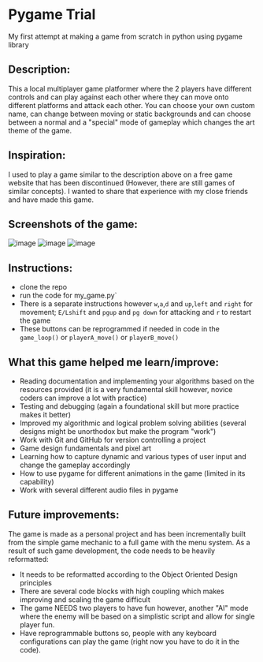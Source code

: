 # Pygame Trial
 My first attempt at making a game from scratch in python using pygame library

 ## Description:
 This a local multiplayer game platformer where the 2 players have different controls and can play against each other where they can move onto different platforms and attack each other. You can choose your own custom name, can change between moving or static backgrounds and can choose between a normal and a "special" mode of gameplay which changes the art theme of the game.

 ## Inspiration:
 I used to play a game similar to the description above on a free game website that has been discontinued (However, there are still games of similar concepts). I wanted to share that experience with my close friends and have made this game. 

## Screenshots of the game:
![image](https://github.com/PUSH-YA/pygame_trial/assets/91928008/a8260cf0-caa2-4473-a7bd-a77d340ffc10)
![image](https://github.com/PUSH-YA/pygame_trial/assets/91928008/2e53cee1-baea-4103-8883-f1ae4ff7f896)
![image](https://github.com/PUSH-YA/pygame_trial/assets/91928008/d5fc76dc-de00-4541-a1b3-d97c0f881870)


## Instructions:
- clone the repo
- run the code for my_game.py`
- There is a separate instructions however `w`,`a`,`d` and `up`,`left` and `right` for movement; `E/Lshift` and `pgup` and `pg down` for attacking and `r` to restart the game
- These buttons can be reprogrammed if needed in code in the `game_loop()` or `playerA_move()` or `playerB_move()`

## What this game helped me learn/improve:
- Reading documentation and implementing your algorithms based on the resources provided (it is a very fundamental skill however, novice coders can improve a lot with practice)
- Testing and debugging (again a foundational skill but more practice makes it better)
- Improved my algorithmic and logical problem solving abilities (several designs might be unorthodox but make the program "work")
- Work with Git and GitHub for version controlling a project
- Game design fundamentals and pixel art
- Learning how to capture dynamic and various types of user input and change the gameplay accordingly
- How to use pygame for different animations in the game (limited in its capability)
- Work with several different audio files in pygame

## Future improvements:
The game is made as a personal project and has been incrementally built from the simple game mechanic to a full game with the menu system. As a result of such game development, the code needs to be heavily reformatted:
- It needs to be reformatted according to the Object Oriented Design principles 
- There are several code blocks with high coupling which makes improving and scaling the game difficult
- The game NEEDS two players to have fun however, another "AI" mode where the enemy will be based on a simplistic script and allow for single player fun.
- Have reprogrammable buttons so, people with any keyboard configurations can play the game (right now you have to do it in the code).

